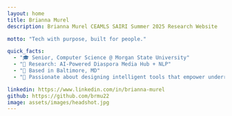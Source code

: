 ```yaml
---
layout: home
title: Brianna Murel
description: Brianna Murel CEAMLS SAIRI Summer 2025 Research Website

motto: "Tech with purpose, built for people."

quick_facts:
  - "🎓 Senior, Computer Science @ Morgan State University"
  - "🔬 Research: AI-Powered Diaspora Media Hub + NLP"
  - "📍 Based in Baltimore, MD"
  - "🚀 Passionate about designing intelligent tools that empower underrepresented voices and drive meaningful change."

linkedin: https://www.linkedin.com/in/brianna-murel
github: https://github.com/brmu22
image: assets/images/headshot.jpg
---
```

